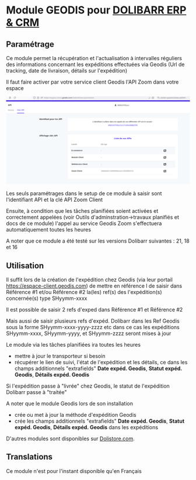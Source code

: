 # Module GEODIS pour [DOLIBARR ERP & CRM](https://www.dolibarr.org)

## Paramétrage

Ce module permet la récupération et l'actualisation à intervalles réguliers des informations concernant les expéditions
effectuées via Geodis (Url de tracking, date de livraison, détails sur l'expédition)

Il faut faire activer par votre service client Geodis l'API Zoom dans votre espace

![Screenshot espace client geodis](img/Capture_ecran_API_Geodis.png)

Les seuls paramétrages dans le setup de ce module à saisir sont l'identifiant API et la clé API Zoom Client

Ensuite, à condition que les tâches planifiées soient activées et correctement appelées 
(voir Outils d'adminstration->travaux planifiés et docs de ce module)
l'appel au service Geodis Zoom s'effectuera automatiquement toutes les heures

A noter que ce module a été testé sur les versions Dolibarr suivantes : 21, 18 et 16

## Utilisation

Il suffit lors de la création de l'expédition chez Geodis (via leur portail https://espace-client.geodis.com) de mettre en référence l
de saisir dans Référence #1 et/ou Référence #2 la(les) ref(s) des l'expédition(s) concernée(s) type SHyymm-xxxx

Il est possible de saisir 2 refs d'exped dans Référence #1 et Référence #2

Mais aussi de saisir plusieurs refs d'expéd. Dolibarr dans les Ref Geodis sous la forme SHyymm-xxxx-yyyy-zzzz etc
dans ce cas les expéditions SHyymm-xxxx, SHyymm-yyyy, et SHyymm-zzzz seront mises à jour

Le module via les tâches planifiées ira toutes les heures 
- mettre à jour le transporteur si besoin
- récupérer le lien de suivi, l'état de l'expédition et les détails, ce dans les champs additionnels 
"extrafields" **Date expéd. Geodis**, **Statut expéd. Geodis**, **Détails expéd. Geodis**

Si l'expédition passe à "livrée" chez Geodis, le statut de l'expédition Dolibarr passe à "traitée"

A noter que le module Geodis lors de son installation 
- crée ou met à jour la méthode d'expédition Geodis
- crée les champs additionnels 
"extrafields" **Date expéd. Geodis**, **Statut expéd. Geodis**, **Détails expéd. Geodis** dans les expéditions

<!--
![Screenshot geodis](img/screenshot_geodis.png?raw=true "Geodis"){imgmd}
-->

D'autres modules sont disponibles sur [Dolistore.com](https://www.dolistore.com).

## Translations

Ce module n'est pour l'instant disponible qu'en Français
